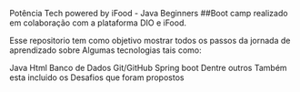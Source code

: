 Potência Tech powered by iFood - Java Beginners
##Boot camp realizado em colaboração com a plataforma DIO e iFood.

Esse repositorio tem como objetivo mostrar todos os passos da jornada de aprendizado sobre Algumas tecnologias tais como:

Java
Html
Banco de Dados
Git/GitHub
Spring boot
Dentre outros
Também esta incluido os Desafios que foram propostos
